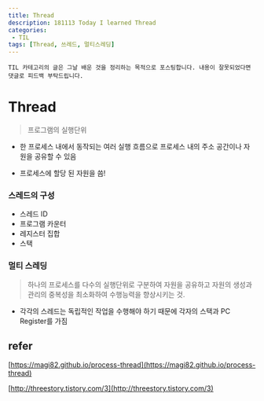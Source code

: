 ```yaml
---
title: Thread
description: 181113 Today I learned Thread
categories:
 - TIL
tags: [Thread, 쓰레드, 멀티스레딩]
---
```


`TIL 카테고리의 글은 그날 배운 것을 정리하는 목적으로 포스팅합니다. 내용이 잘못되었다면 댓글로 피드백 부탁드립니다.`

# Thread

> 프로그램의 실행단위

- 한 프로세스 내에서 동작되는 여러 실행 흐름으로 프로세스 내의 주소 공간이나 자원을 공유할 수 있음

- 프로세스에 할당 된 자원을 씀!

### 스레드의 구성

- 스레드 ID
- 프로그램 카운터
- 레지스터 집합
- 스택

### 멀티 스레딩

>  하나의 프로세스를 다수의 실행단위로 구분하여 자원을 공유하고 자원의 생성과 관리의 중복성을 최소화하여 수행능력을 향상시키는 것.

- 각각의 스레드는 독립적인 작업을 수행해야 하기 때문에 각자의 스택과 PC Register를 가짐



## refer

[https://magi82.github.io/process-thread](https://magi82.github.io/process-thread)

[http://threestory.tistory.com/3](http://threestory.tistory.com/3)